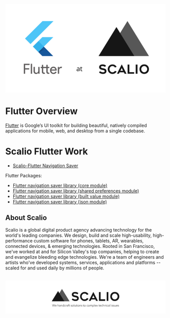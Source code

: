 <!--![Flutter at Scalio](assets/BazelAtScalioCrop.jpg)-->
![Flutter at Scalio](https://raw.githubusercontent.com/scalio/flutter/master/assets/flutter-at-scalio.svg?sanitize=true)

# Flutter Overview
<a href="https://flutter.dev/">Flutter</a> is Google’s UI toolkit for building beautiful, natively compiled applications for mobile, web, and desktop from a single codebase.

# Scalio Flutter Work

- [Scalio-Flutter Navigation Saver](https://github.com/scalio/flutter_navigation_saver)

Flutter Packages:
- [Flutter navigation saver library (core module)](https://pub.dev/packages/navigation_saver)
- [Flutter navigation saver library (shared preferences module)](https://pub.dev/packages/shared_pref_navigation_saver)
- [Flutter navigation saver library (built value module)](https://pub.dev/packages/build_value_navigation_saver)
- [Flutter navigation saver library (json module)](https://pub.dev/packages/json_navigation_saver)

## About Scalio
<p>
Scalio is a global digital product agency advancing technology for the world's leading companies. We design, build and scale high-usability, high-performance custom software for phones, tablets, AR, wearables, connected devices, & emerging technologies. Rooted in San Francisco, we've worked at and for Silicon Valley's top companies, helping to create and evangelize bleeding edge technologies. We're a team of engineers and artists who've developed systems, services, applications and platforms -- scaled for and used daily by millions of people. 
</p>

<p align="center">
    <br/>
    <a href="https://scal.io/">
        <img src="https://raw.githubusercontent.com/scalio/flutter/master/assets/scalio-logo.svg?sanitize=true" />
    </a>
    <br/>
</p>
